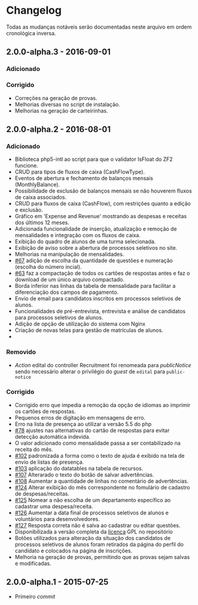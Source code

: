 # Changelog

Todas as mudanças notáveis serão documentadas neste arquivo em ordem cronológica inversa.

## 2.0.0-alpha.3 - 2016-09-01

### Adicionado

### Corrigido
- Correções na geração de provas.
- Melhorias diversas no script de instalação.
- Melhorias na geração de carteirinhas.

## 2.0.0-alpha.2 - 2016-08-01

### Adicionado
- Biblioteca php5-intl ao script para que o validator IsFloat do ZF2 funcione.
- CRUD para tipos de fluxos de caixa (CashFlowType).
- Eventos de abertura e fechamento de balanços mensais (MonthlyBalance).
- Possibilidade de exclusão de balanços mensais se não houverem fluxos de caixa associados.
- CRUD para fluxos de caixa (CashFlow), com restrições quanto a edição e exclusão.
- Gráfico em 'Expense and Revenue' mostrando as despesas e receitas dos últimos 12 meses.
- Adicionada funcionalidade de inserção, atualização e remoção de mensalidades e integração com os fluxos de caixa.
- Exibição do quadro de alunos de uma turma selecionada.
- Exibição de aviso sobre a abertura de processos seletivos no site.
- Melhorias na manipulação de mensalidades.
- [#67](https://github.com/CATSInformatica/CatsSys/issues/67) adição de escolha da quantidade de questões e numeração (escolha do número incial).
- [#63](https://github.com/CATSInformatica/CatsSys/issues/63) faz a compactação de todos os cartões de respostas antes e faz o download de um único arquivo compactado.
- Borda inferior nas linhas da tabela de mensalidade para facilitar a diferenciação dos campos de pagamento.
- Envio de email para candidatos inscritos em processos seletivos de alunos.
- Funcionalidades de pré-entrevista, entrevista e análise de candidatos para processos seletivos de alunos.
- Adição de opção de utilização do sistema com Nginx
- Criação de novas telas para gestão de matrículas de alunos.
- 

### Removido
- *Action* edital do controller Recruitment foi renomeada para *publicNotice* sendo necessário alterar o privilégio do *guest* de `edital` para `public-notice`

### Corrigido
- Corrigido erro que impedia a remoção da opção de idiomas ao imprimir os cartões de respostas.
- Pequenos erros de digitação em mensagens de erro.
- Erro na lista de presença ao utilizar a versão 5.5 do php
- [#78](https://github.com/CATSInformatica/CatsSys/issues/78) ajustes nas alternativas do cartão de respostas para evitar detecção automática indevida.
- O valor adicionado como mensalidade passa a ser contabilizado na receita do mês.
- [#102](https://github.com/CATSInformatica/CatsSys/issues/102) padronizada a forma como o texto de ajuda é exibido na tela de envio de listas de presença.
- [#103](https://github.com/CATSInformatica/CatsSys/issues/103) aplicação do datatables na tabela de recursos.
- [#107](https://github.com/CATSInformatica/CatsSys/issues/107) Alterarado o texto do botão de salvar advertências.
- [#108](https://github.com/CATSInformatica/CatsSys/issues/108) Aumentar a quantidade de linhas no comentário de advertências.
- [#124](https://github.com/CATSInformatica/CatsSys/issues/124) Alterar exibição do mês correspondente no fomulário de cadastro de despesas/receitas.
- [#125](https://github.com/CATSInformatica/CatsSys/issues/125) Nomear a não escolha de um departamento específico ao cadastrar uma despesa/receita.
- [#126](https://github.com/CATSInformatica/CatsSys/issues/126) Aumentar a data final de processos seletivos de alunos e voluntários para desenvolvedores.
- [#127](https://github.com/CATSInformatica/CatsSys/issues/127) Resposta correta não é salva ao cadastrar ou editar questões.
- Disponibilizada a versão completa da [licença](https://github.com/CATSInformatica/CatsSys/blob/master/LICENSE) GPL no repositório
- Botões utilizados para alteração da situação dos candidatos de processos seletivos de alunos foram retirados da página do perfil do candidato e colocados na página de inscrições.
- Melhoria na geração de provas, permitindo que as provas sejam salvas e modificadas.

## 2.0.0-alpha.1 - 2015-07-25
- Primeiro *commit*

